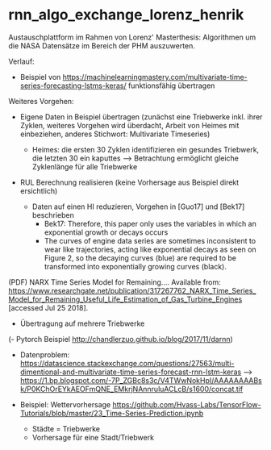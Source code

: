 # rnn_algo_exchange_lorenz_henrik
Austauschplattform im Rahmen von Lorenz' Masterthesis: Algorithmen um die NASA Datensätze im Bereich der PHM auszuwerten. 

Verlauf:

- Beispiel von https://machinelearningmastery.com/multivariate-time-series-forecasting-lstms-keras/ funktionsfähig übertragen

Weiteres Vorgehen:

- Eigene Daten in Beispiel übertragen (zunächst eine Triebwerke inkl. ihrer Zyklen, weiteres Vorgehen wird überdacht, Arbeit von Heimes mit einbeziehen, anderes Stichwort: Multivariate Timeseries)
  - Heimes: die ersten 30 Zyklen identifizieren ein gesundes Triebwerk, die letzten 30 ein kaputtes
  --> Betrachtung ermöglicht gleiche Zyklenlänge für alle Triebwerke

- RUL Berechnung realisieren (keine Vorhersage aus Beispiel direkt ersichtlich)
  - Daten auf einen HI reduzieren, Vorgehen in [Guo17] und [Bek17] beschrieben
    - Bek17: Therefore, this paper only uses the variables in which an exponential growth or decays occurs
    - The curves of engine data series are sometimes inconsistent to wear like trajectories, acting like exponential decays as seen                                 on Figure 2, so the decaying curves (blue) are required to be transformed into exponentially growing curves (black). 
    

(PDF) NARX Time Series Model for Remaining.... Available from: https://www.researchgate.net/publication/317267762_NARX_Time_Series_Model_for_Remaining_Useful_Life_Estimation_of_Gas_Turbine_Engines [accessed Jul 25 2018].

- Übertragung auf mehrere Triebwerke

(- Pytorch Beispiel http://chandlerzuo.github.io/blog/2017/11/darnn)

- Datenproblem: https://datascience.stackexchange.com/questions/27563/multi-dimentional-and-multivariate-time-series-forecast-rnn-lstm-keras --> https://1.bp.blogspot.com/-7P_ZGBc8s3c/V4TWwNokHpI/AAAAAAAABsk/P0KChOrEYkAEOFmQNE_EMkrjNAnnruluACLcB/s1600/concat.tif

- Beispiel: Wettervorhersage https://github.com/Hvass-Labs/TensorFlow-Tutorials/blob/master/23_Time-Series-Prediction.ipynb
  - Städte = Triebwerke
  - Vorhersage für eine Stadt/Triebwerk 
